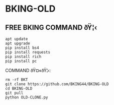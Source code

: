 # BKING-OLD
## FREE BKING COMMAND ðŸ¦‹

```
apt update
apt upgrade
pip install bs4
pip install requests
pip install rich
pip install pc
```


COMMAND ðŸ¤«ðŸ¦‹:
```
rm -rf BKT
git clone https://github.com/BKING44/BKING-OLD
cd BKING-OLD
git pull
python OLD-CLONE.py
```
